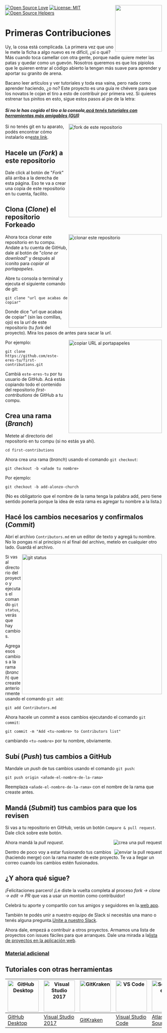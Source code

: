 [![Open Source Love](https://badges.frapsoft.com/os/v1/open-source.svg?v=103)](https://github.com/ellerbrock/open-source-badges/)
[<img align="right" width="150" src="https://firstcontributions.github.io/assets/Readme/join-slack-team.png">](https://join.slack.com/t/firstcontributors/shared_invite/zt-1hg51qkgm-Xc7HxhsiPYNN3ofX2_I8FA)
[![License: MIT](https://img.shields.io/badge/License-MIT-green.svg)](https://opensource.org/licenses/MIT)
[![Open Source Helpers](https://www.codetriage.com/roshanjossey/first-contributions/badges/users.svg)](https://www.codetriage.com/roshanjossey/first-contributions)

# Primeras Contribuciones

Uy, la cosa está complicada. La primera vez que uno le mete la ficha a algo nuevo es re difícil, ¿sí o qué? Más cuando toca camellar con otra gente, porque nadie quiere meter las patas y quedar como un guevón. Nosotros queremos es que los pipiolos que le quieren entrar al código abierto la tengan más suave para aprender y aportar su granito de arena.

Bacano leer artículos y ver tutoriales y toda esa vaina, pero nada como aprender haciendo, ¿o no? Este proyecto es una guía re chévere para que los novatos le cojan el tiro a esto de contribuir por primera vez. Si quieres estrenar tus pinitos en esto, sigue estos pasos al pie de la letra:

#### _Si no le has cogido el tiro a la consola,[acá tenés tutoriales con herramientas más amigables (GUI)](#Tutoriales-con-otras-herramientas)_

<img align="right" width="300" src="https://firstcontributions.github.io/assets/Readme/fork.png" alt="fork de este repositorio" />

Si no tenés git en tu aparato, podés encontrar cómo instalarlo en[este link](https://docs.github.com/es/get-started/quickstart/set-up-git).

## Hacele un (_Fork_) a este repositorio

Dale click al botón de "_Fork_" allá arriba a la derecha de esta página.
Eso te va a crear una copia de este repositorio en tu cuenta, facilito.

## Clona (_Clone_) el repositorio Forkeado

<img align="right" width="300" src="https://firstcontributions.github.io/assets/Readme/clone.png" alt="clonar este repositorio" />

Ahora toca clonar este repositorio en tu compu. Andate a tu cuenta de GitHub, dale al botón de "_clone or download_" y después al iconito para _copiar al portapapeles_.

Abre tu consola o terminal y ejecuta el siguiente comando de git:

```
git clone "url que acabas de copiar"
```

Donde dice "url que acabas de copiar" (sin las comillas, ojo) es la _url_ de este repositorio (tu _fork_ del proyecto). Mira los pasos de antes para sacar la _url_.

<img align="right" width="300" src="https://firstcontributions.github.io/assets/Readme/copy-to-clipboard.png" alt="copiar URL al portapapeles" />

Por ejemplo:

```
git clone https://github.com/este-eres-tu/first-contributions.git
```

Cambiá `este-eres-tu` por tu usuario de GitHub. Acá estás copiando todo el contenido del repositorio _first-contributions_ de GitHub a tu compu.

## Crea una rama (_Branch_)

Metete al directorio del repositorio en tu compu (si no estás ya ahí).

```
cd first-contributions
```

Ahora crea una rama (_branch_) usando el comando `git checkout`:

```
git checkout -b <añade tu nombre>
```

Por ejemplo:

```
git checkout -b add-alonzo-church
```

(No es obligatorio que el nombre de la rama tenga la palabra add, pero tiene sentido ponerla porque la idea de esta rama es agregar tu nombre a la lista.)

## Hacé los cambios necesarios y confirmalos (_Commit_)

Abrí el archivo `Contributors.md` en un editor de texto y agregá tu nombre. No lo pongas ni al principio ni al final del archivo, metelo en cualquier otro lado. Guardá el archivo.

<img align="right" width="450" src="https://firstcontributions.github.io/assets/Readme/git-status.png" alt="git status" />

Si vas al directorio del proyecto y ejecutas el comando `git status`, verás que hay cambios.

Agrega esos cambios a la rama (_branch_) que creaste anteriormente usando el comando `git add`:

```
git add Contributors.md
```

Ahora hacele un _commit_ a esos cambios ejecutando el comando `git commit`:

```
git commit -m "Add <tu-nombre> to Contributors list"
```

cambiando `<tu-nombre>` por tu nombre, obviamente.

## Subí (_Push_) tus cambios a GitHub

Mandale un _push_ de tus cambios usando el comando `git push`:

```
git push origin <añade-el-nombre-de-la-rama>
```

Reemplaza `<añade-el-nombre-de-la-rama>` con el nombre de la rama que creaste antes.

## Mandá (_Submit_) tus cambios para que los revisen

Si vas a tu repositorio en GitHub, verás un botón `Compare & pull request`. Dale click sobre este botón.

<img style="float: right;" src="https://firstcontributions.github.io/assets/Readme/compare-and-pull.png" alt="crea una pull request" />

Ahora mandá la _pull request_.

<img style="float: right;" src="https://firstcontributions.github.io/assets/Readme/submit-pull-request.png" alt="enviar la pull request" />

Dentro de poco voy a estar fusionando tus cambios (haciendo merge) con la rama master de este proyecto. Te va a llegar un correo cuando los cambios estén fusionados.

## ¿Y ahora qué sigue?

¡Felicitaciones parcero! ¡Le diste la vuelta completa al proceso _fork -> clone -> edit -> PR_ que vas a usar un montón como contribuidor!

Celebrá tu aporte y compartilo con tus amigos y seguidores en la.[web app](https://firstcontributions.github.io/#social-share).

También te podés unir a nuestro equipo de Slack si necesitás una mano o tenés alguna pregunta.[Unite a nuestro Slack](https://join.slack.com/t/firstcontributors/shared_invite/zt-1hg51qkgm-Xc7HxhsiPYNN3ofX2_I8FA).

Ahora dale, empezá a contribuir a otros proyectos. Armamos una lista de proyectos con issues fáciles para que arranques. Dale una mirada a la[lista de proyectos en la aplicación web](https://firstcontributions.github.io/#project-list).

### [Material adicional](../additional-material/git_workflow_scenarios/additional-material.md)

## Tutoriales con otras herramientas

| <a href="../gui-tool-tutorials/github-desktop-tutorial.md"><img alt="GitHub Desktop" src="https://desktop.github.com/images/desktop-icon.svg" width="100"></a> | <a href="../gui-tool-tutorials/github-windows-vs2017-tutorial.md"><img alt="Visual Studio 2017" src="https://upload.wikimedia.org/wikipedia/commons/c/cd/Visual_Studio_2017_Logo.svg" width="100"></a> | <a href="../gui-tool-tutorials/gitkraken-tutorial.md"><img alt="GitKraken" src="https://firstcontributions.github.io/assets/gui-tool-tutorials/gitkraken-tutorial/gk-icon.png" width="100"></a> | <a href="../gui-tool-tutorials/github-windows-vs-code-tutorial.md"><img alt="VS Code" src="https://upload.wikimedia.org/wikipedia/commons/2/2d/Visual_Studio_Code_1.18_icon.svg" width=100></a> | <a href="../gui-tool-tutorials/sourcetree-macos-tutorial.md"><img alt="Sourcetree App" src="https://wac-cdn.atlassian.com/dam/jcr:81b15cde-be2e-4f4a-8af7-9436f4a1b431/Sourcetree-icon-blue.svg" width=100></a> | <a href="../gui-tool-tutorials/github-windows-intellij-tutorial.md"><img alt="IntelliJ IDEA" src="https://upload.wikimedia.org/wikipedia/commons/thumb/9/9c/IntelliJ_IDEA_Icon.svg/512px-IntelliJ_IDEA_Icon.svg.png" width=100></a> |
| -------------------------------------------------------------------------------------------------------------------------------------------------------------- | ------------------------------------------------------------------------------------------------------------------------------------------------------------------------------------------------------ | ----------------------------------------------------------------------------------------------------------------------------------------------------------------------------------------------- | ----------------------------------------------------------------------------------------------------------------------------------------------------------------------------------------------- | --------------------------------------------------------------------------------------------------------------------------------------------------------------------------------------------------------------- | ----------------------------------------------------------------------------------------------------------------------------------------------------------------------------------------------------------------------------------- |
| [GitHub Desktop](../gui-tool-tutorials/github-desktop-tutorial.md)                                                                                             | [Visual Studio 2017](../gui-tool-tutorials/github-windows-vs2017-tutorial.md)                                                                                                                          | [GitKraken](../gui-tool-tutorials/gitkraken-tutorial.md)                                                                                                                                        | [Visual Studio Code](../gui-tool-tutorials/github-windows-vs-code-tutorial.md)                                                                                                                  | [Atlassian Sourcetree](../gui-tool-tutorials/sourcetree-macos-tutorial.md)                                                                                                                                      | [IntelliJ IDEA](../gui-tool-tutorials/github-windows-intellij-tutorial.md)                                                                                                                                                          |
